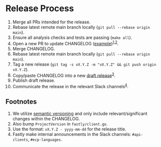 # Release Process

1. Merge all PRs intended for the release.
2. Rebase latest remote main branch locally (`git pull --rebase origin main`).
3. Ensure all analysis checks and tests are passing (`make all`).
4. Open a new PR to update CHANGELOG ([example](https://github.com/fastly/go-fastly/pull/272))<sup>[1](#note1),[2](#note2)</sup>.
5. Merge CHANGELOG.
6. Rebase latest remote main branch locally (`git pull --rebase origin main`).
7. Tag a new release (`git tag -s vX.Y.Z -m "vX.Y.Z" && git push origin vX.Y.Z`).
8. Copy/paste CHANGELOG into a new [draft release](https://github.com/fastly/go-fastly/releases)<sup>[3](#note3)</sup>.
9. Publish draft release.
10. Communicate the release in the relevant Slack channels<sup>[4](#note4)</sup>.

## Footnotes

1. <a name="note1"></a>We utilize [semantic versioning](https://semver.org/) and only include relevant/significant changes within the CHANGELOG.
2. <a name="note2"></a>Also bump `ProjectVersion` in `fastly/client.go`.
3. <a name="note3"></a>Use the format: `vX.Y.Z - yyyy-mm-dd` for the release title.
4. <a name="note4"></a>Fastly make internal announcements in the Slack channels: `#api-clients`, `#ecp-languages`.
